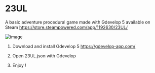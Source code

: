 # 23UL
A basic adventure procedural game made with Gdevelop 5 available on Steam https://store.steampowered.com/app/1192630/23UL/

![image](https://user-images.githubusercontent.com/59655284/137094654-90ef1f19-7851-4700-9065-a3dcf12b7dc8.png)


1. Download and install Gdevelop 5 https://gdevelop-app.com/

2. Open 23UL.json with Gdevelop

3. Enjoy !
